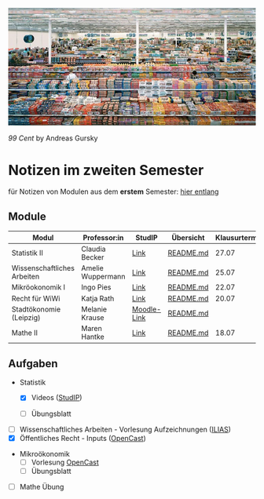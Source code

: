 

![2022-02-13_13-29](images/2022-02-13_13-29.jpg)

*99 Cent* by Andreas Gursky

#  Notizen im zweiten Semester

für Notizen von Modulen aus dem **erstem** Semester: [hier entlang](https://skriptum.github.io/vwl1)

## Module


| Modul                       | Professor:in      | StudIP                                                       | Übersicht                            | Klausurtermin |
| --------------------------- | ----------------- | ------------------------------------------------------------ | ------------------------------------ | ------------- |
| Statistik II                | Claudia Becker    | [Link](https://studip.uni-halle.de/dispatch.php/course/overview?cid=ebeda87420748f97f36d62dace526f0f) | [README.md](VL_Statistik2/README.md) | 27.07         |
| Wissenschaftliches Arbeiten | Amelie Wuppermann | [Link](https://studip.uni-halle.de/dispatch.php/course/details?sem_id=61df7a56775fc8bee7c69c7e07b699f3) | [README.md](VL_WissArbeit/README.md) | 25.07         |
| Mikröokonomik I             | Ingo Pies         | [Link](https://studip.uni-halle.de/dispatch.php/course/details?sem_id=8f1b6a567146a3dc5e426d1abd87d2fd) | [README.md](VL_Mikro/README.md)      | 22.07         |
| Recht für WiWi              | Katja Rath        | [Link](https://studip.uni-halle.de/dispatch.php/course/details?sem_id=aa32e8f8b04104e6b8ab07bf07a2f897) | [README.md](VL_Recht-WiWi/README.md) | 20.07         |
| Stadtökonomie (Leipzig)     | Melanie Krause    | [Moodle-Link](https://moodle2.uni-leipzig.de/course/view.php?id=38282) | [README.md](VL_Stadt/README.md)      |               |
| Mathe II                    | Maren Hantke      | [Link](https://studip.uni-halle.de/dispatch.php/course/details?sem_id=7e2c18c237b3a6fef0031032bf5115e3) | [README.md](VL_Mathe2/README.md)     | 18.07         |

## Aufgaben

- Statistik

    - [x] Videos ([StudIP](https://studip.uni-halle.de/dispatch.php/course/files/index/a78a0d6894767c48d192a2f142b4b596?cid=ebeda87420748f97f36d62dace526f0f))

    - [ ] Übungsblatt

- [ ] Wissenschaftliches Arbeiten - Vorlesung Aufzeichnungen ([ILIAS](https://ilias.uni-halle.de/ilias.php?cmd=render&cmdClass=ilrepositorygui&baseClass=ilRepositoryGUI&ref_id=244788&rtoken=273f22954002bcac30ac9816a61b92bc))
- [x] Öffentliches Recht - Inputs ([OpenCast](https://studip.uni-halle.de/plugins.php/opencast/course/index?cid=aa32e8f8b04104e6b8ab07bf07a2f897))
- Mikroökonomik 
    - [ ] Vorlesung [OpenCast](https://studip.uni-halle.de/plugins.php/opencast/course/index/false?cid=8f1b6a567146a3dc5e426d1abd87d2fd)
    - [ ] Übungsblatt
- [ ] Mathe Übung



